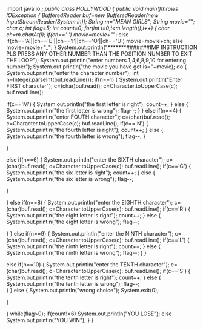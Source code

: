 import java.io.*;
public class HOLLYWOOD
{
public  void main()throws IOException
{
BufferedReader buf=new BufferedReader(new InputStreamReader(System.in));
String m="MEAN GIRLS";
String movie="";
char c;
int flag=5;
int count=0;
for(int i=0;i<m.length();i++)
{
char ch=m.charAt(i);
if(ch==' ')
movie=movie+"*";
else if(ch=='A'||ch=='E'||ch=='I'||ch=='O'||ch=='U')
movie=movie+ch;
else
movie=movie+"_";
}
System.out.println("*******#######IMP INSTRUCTION PLS PRESS ANY OTHER NUMBER THAN THE POSITION NUMBER TO EXIT THE LOOP");
System.out.println("enter numbers 1,4,6,8,9,10 for entering number");
System.out.println("the movie you have got is="+movie);
do
{
    System.out.println("enter the character number");
    int n=Integer.parseInt(buf.readLine());
    if(n==1)
    {
System.out.println("Enter FIRST character");
c=(char)buf.read();
c=Character.toUpperCase(c);
buf.readLine();

if(c=='M')
{
    System.out.println("the first letter is right");
count++;
}
else
{
    System.out.println("the first letter is wrong");
    flag--;
}
}
else if(n==4)
{
System.out.println("enter FOUTH character");
c=(char)buf.read();
c=Character.toUpperCase(c);
buf.readLine();
if(c=='N')
{
    System.out.println("the fourth letter is right");
    count++;
}
else
{
    System.out.println("the fourth letter is wrong");
    flag--;
}

}
   
    
else if(n==6)
{
System.out.println("enter the SIXTH character");
c=(char)buf.read();
c=Character.toUpperCase(c);
buf.readLine();
if(c=='G')
{
    System.out.println("the six letter is right");
    count++;
}
else
{
    System.out.println("the six letter is wrong");
    flag--;
   
}

}
else if(n==8)
{
System.out.println("enter the EIGHTH character");
c=(char)buf.read();
c=Character.toUpperCase(c);
buf.readLine();
if(c=='R')
{
    System.out.println("the eight letter is right");
    count++;
}
else
{
    System.out.println("the eight letter is wrong");
    flag--;
    
}
}
else if(n==9)
{
System.out.println("enter the NINTH character");
c=(char)buf.read();
c=Character.toUpperCase(c);
buf.readLine();
if(c=='L')
{
    System.out.println("the ninth letter is right");
    count++;
}
else
{
    System.out.println("the ninth letter is wrong");
    flag--;
}
}

else if(n==10)
{
System.out.println("enter the TENTH character");
c=(char)buf.read();
c=Character.toUpperCase(c);
buf.readLine();
if(c=='S')
{
    System.out.println("the tenth letter is right");
    count++;
}
else
{
    System.out.println("the tenth letter is wrong");
    flag--;  
}
}
else
{
    System.out.println("wrong choice");
    System.exit(0);


}

}
while(flag>0);
if(count!=6)
System.out.println("YOU LOSE");
else
System.out.println("YOU WIN");
}
}


















